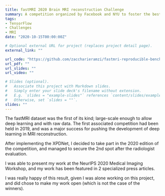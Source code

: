 ```yaml
---
title: fastMRI 2020 Brain MRI reconstruction Challenge
summary: A competition organized by Facebook and NYU to foster the best reconstruction algorithms.
tags:
- TensorFlow
- Challenges
- MRI
date: "2020-10-15T00:00:00Z"

# Optional external URL for project (replaces project detail page).
external_link: ""

url_code: "https://github.com/zaccharieramzi/fastmri-reproducible-benchmark"
url_pdf: ""
url_slides: ""
url_video: ""

# Slides (optional).
#   Associate this project with Markdown slides.
#   Simply enter your slide deck's filename without extension.
#   E.g. `slides = "example-slides"` references `content/slides/example-slides.md`.
#   Otherwise, set `slides = ""`.
slides: ""
---
```


The fastMRI dataset was the first of its kind; large-scale enough to allow deep learning and with raw data.
The first associated competition had been held in 2019, and was a major success for pushing the development of deep learning in MRI reconstruction.

After implementing the XPDNet, I decided to take part in the 2020 edition of the competition, and managed to secure the 2nd spot after the radiologist evaluation.

I was able to present my work at the NeurIPS 2020 Medical Imaging Workshop, and my work has been featured in 2 specialized press articles.

I was really happy of this result, given I was alone working on this project, and did chose to make my work open (which is not the case of the winners).

